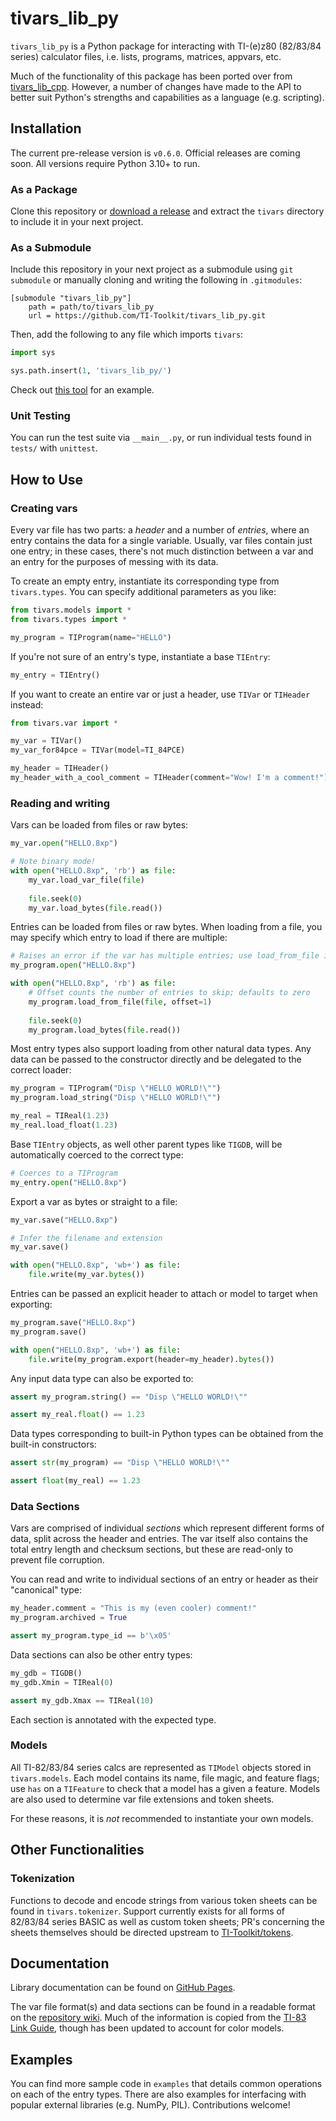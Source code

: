 # tivars_lib_py

`tivars_lib_py` is a Python package for interacting with TI-(e)z80 (82/83/84 series) calculator files, i.e. lists, programs, matrices, appvars, etc.

Much of the functionality of this package has been ported over from [tivars_lib_cpp](https://github.com/adriweb/tivars_lib_cpp). However, a number of changes have made to the API to better suit Python's strengths and capabilities as a language (e.g. scripting).

## Installation

The current pre-release version is `v0.6.0`. Official releases are coming soon. All versions require Python 3.10+ to run.

### As a Package

Clone this repository or [download a release](https://github.com/TI-Toolkit/tivars_lib_py/tags) and extract the `tivars` directory to include it in your next project.

### As a Submodule

Include this repository in your next project as a submodule using `git submodule` or manually cloning and writing the following in `.gitmodules`:

```
[submodule "tivars_lib_py"]
	path = path/to/tivars_lib_py
	url = https://github.com/TI-Toolkit/tivars_lib_py.git
```

Then, add the following to any file which imports `tivars`:

```py
import sys

sys.path.insert(1, 'tivars_lib_py/')
```

Check out [this tool](https://github.com/TI-Toolkit/token_translation_extractor) for an example.

### Unit Testing

You can run the test suite via `__main__.py`, or run individual tests found in `tests/` with `unittest`.

## How to Use

### Creating vars

Every var file has two parts: a _header_ and a number of _entries_, where an entry contains the data for a single variable. Usually, var files contain just one entry; in these cases, there's not much distinction between a var and an entry for the purposes of messing with its data.

To create an empty entry, instantiate its corresponding type from `tivars.types`. You can specify additional parameters as you like:

```python
from tivars.models import *
from tivars.types import *

my_program = TIProgram(name="HELLO")
```

If you're not sure of an entry's type, instantiate a base `TIEntry`:

```python
my_entry = TIEntry()
```

If you want to create an entire var or just a header, use `TIVar` or `TIHeader` instead:

```python
from tivars.var import *

my_var = TIVar()
my_var_for84pce = TIVar(model=TI_84PCE)

my_header = TIHeader()
my_header_with_a_cool_comment = TIHeader(comment="Wow! I'm a comment!")
```

### Reading and writing

Vars can be loaded from files or raw bytes:

```python
my_var.open("HELLO.8xp")

# Note binary mode!
with open("HELLO.8xp", 'rb') as file:
    my_var.load_var_file(file)
    
    file.seek(0)
    my_var.load_bytes(file.read())
```

Entries can be loaded from files or raw bytes. When loading from a file, you may specify which entry to load if there are multiple:

```python
# Raises an error if the var has multiple entries; use load_from_file instead
my_program.open("HELLO.8xp")

with open("HELLO.8xp", 'rb') as file:
    # Offset counts the number of entries to skip; defaults to zero
    my_program.load_from_file(file, offset=1)
    
    file.seek(0)
    my_program.load_bytes(file.read())
```

Most entry types also support loading from other natural data types. Any data can be passed to the constructor directly and be delegated to the correct loader:

```python
my_program = TIProgram("Disp \"HELLO WORLD!\"")
my_program.load_string("Disp \"HELLO WORLD!\"")

my_real = TIReal(1.23)
my_real.load_float(1.23)
```

Base `TIEntry` objects, as well other parent types like `TIGDB`, will be automatically coerced to the correct type:
```python
# Coerces to a TIProgram
my_entry.open("HELLO.8xp")
```

Export a var as bytes or straight to a file:

```python
my_var.save("HELLO.8xp")

# Infer the filename and extension
my_var.save()

with open("HELLO.8xp", 'wb+') as file:
    file.write(my_var.bytes())
```

Entries can be passed an explicit header to attach or model to target when exporting:
```python
my_program.save("HELLO.8xp")
my_program.save()

with open("HELLO.8xp", 'wb+') as file:
    file.write(my_program.export(header=my_header).bytes())
```

Any input data type can also be exported to:

```python
assert my_program.string() == "Disp \"HELLO WORLD!\""

assert my_real.float() == 1.23
```

Data types corresponding to built-in Python types can be obtained from the built-in constructors:

```python
assert str(my_program) == "Disp \"HELLO WORLD!\""

assert float(my_real) == 1.23
```

### Data Sections

Vars are comprised of individual _sections_ which represent different forms of data, split across the header and entries. The var itself also contains the total entry length and checksum sections, but these are read-only to prevent file corruption.

You can read and write to individual sections of an entry or header as their "canonical" type:

```python
my_header.comment = "This is my (even cooler) comment!"
my_program.archived = True

assert my_program.type_id == b'\x05'
```

Data sections can also be other entry types:

```python
my_gdb = TIGDB()
my_gdb.Xmin = TIReal(0)

assert my_gdb.Xmax == TIReal(10)
```

Each section is annotated with the expected type.

### Models

All TI-82/83/84 series calcs are represented as `TIModel` objects stored in `tivars.models`. Each model contains its name, file magic, and feature flags; use `has` on a `TIFeature` to check that a model has a given a feature. Models are also used to determine var file extensions and token sheets.

For these reasons, it is _not_ recommended to instantiate your own models.

## Other Functionalities

### Tokenization

Functions to decode and encode strings from various token sheets can be found in `tivars.tokenizer`. Support currently exists for all forms of 82/83/84 series BASIC as well as custom token sheets; PR's concerning the sheets themselves should be directed upstream to [TI-Toolkit/tokens](https://github.com/TI-Toolkit/tokens).

## Documentation

Library documentation can be found on [GitHub Pages](https://ti-toolkit.github.io/tivars_lib_py/).

The var file format(s) and data sections can be found in a readable format on the [repository wiki](https://github.com/TI-Toolkit/tivars_lib_py/wiki). Much of the information is copied from the [TI-83 Link Guide](http://merthsoft.com/linkguide/ti83+/vars.html), though has been updated to account for color models.

## Examples

You can find more sample code in `examples` that details common operations on each of the entry types. There are also examples for interfacing with popular external libraries (e.g. NumPy, PIL). Contributions welcome!
